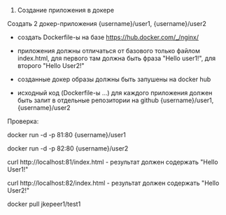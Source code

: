 1. Создание приложения в докере

Создать 2 докер-приложения {username}/user1, {username}/user2

 * создать Dockerfile-ы на базе https://hub.docker.com/_/nginx/

 * приложения должны отличаться от базового только файлом index.html, для первого там должна быть фраза "Hello user1!", для второго "Hello User2!"

 * созданные докер образы должны быть запушены на docker hub

 *  исходный код (Dockerfile-ы ...) для каждого приложения должен быть залит в отдельные репозитории на github {username}/user1, {username}/user2

Проверка:

docker run -d -p 81:80 {username}/user1

docker run -d -p 82:80 {username}/user2

curl http://localhost:81/index.html - результат должен содержать "Hello User1!"

curl http://localhost:82/index.html - результат должен содержать "Hello User2!"



docker pull jkepeer1/test1
